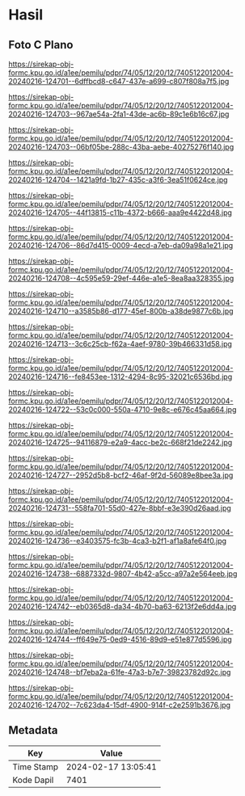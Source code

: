 # Hasil

## Foto C Plano

https://sirekap-obj-formc.kpu.go.id/a1ee/pemilu/pdpr/74/05/12/20/12/7405122012004-20240216-124701--6dffbcd8-c647-437e-a699-c807f808a7f5.jpg

https://sirekap-obj-formc.kpu.go.id/a1ee/pemilu/pdpr/74/05/12/20/12/7405122012004-20240216-124703--967ae54a-2fa1-43de-ac6b-89c1e6b16c67.jpg

https://sirekap-obj-formc.kpu.go.id/a1ee/pemilu/pdpr/74/05/12/20/12/7405122012004-20240216-124703--06bf05be-288c-43ba-aebe-40275276f140.jpg

https://sirekap-obj-formc.kpu.go.id/a1ee/pemilu/pdpr/74/05/12/20/12/7405122012004-20240216-124704--1421a9fd-1b27-435c-a3f6-3ea51f0624ce.jpg

https://sirekap-obj-formc.kpu.go.id/a1ee/pemilu/pdpr/74/05/12/20/12/7405122012004-20240216-124705--44f13815-c11b-4372-b666-aaa9e4422d48.jpg

https://sirekap-obj-formc.kpu.go.id/a1ee/pemilu/pdpr/74/05/12/20/12/7405122012004-20240216-124706--86d7d415-0009-4ecd-a7eb-da09a98a1e21.jpg

https://sirekap-obj-formc.kpu.go.id/a1ee/pemilu/pdpr/74/05/12/20/12/7405122012004-20240216-124708--4c595e59-29ef-446e-a1e5-8ea8aa328355.jpg

https://sirekap-obj-formc.kpu.go.id/a1ee/pemilu/pdpr/74/05/12/20/12/7405122012004-20240216-124710--a3585b86-d177-45ef-800b-a38de9877c6b.jpg

https://sirekap-obj-formc.kpu.go.id/a1ee/pemilu/pdpr/74/05/12/20/12/7405122012004-20240216-124713--3c6c25cb-f62a-4aef-9780-39b466331d58.jpg

https://sirekap-obj-formc.kpu.go.id/a1ee/pemilu/pdpr/74/05/12/20/12/7405122012004-20240216-124716--fe8453ee-1312-4294-8c95-32021c6536bd.jpg

https://sirekap-obj-formc.kpu.go.id/a1ee/pemilu/pdpr/74/05/12/20/12/7405122012004-20240216-124722--53c0c000-550a-4710-9e8c-e676c45aa664.jpg

https://sirekap-obj-formc.kpu.go.id/a1ee/pemilu/pdpr/74/05/12/20/12/7405122012004-20240216-124725--94116879-e2a9-4acc-be2c-668f21de2242.jpg

https://sirekap-obj-formc.kpu.go.id/a1ee/pemilu/pdpr/74/05/12/20/12/7405122012004-20240216-124727--2952d5b8-bcf2-46af-9f2d-56089e8bee3a.jpg

https://sirekap-obj-formc.kpu.go.id/a1ee/pemilu/pdpr/74/05/12/20/12/7405122012004-20240216-124731--558fa701-55d0-427e-8bbf-e3e390d26aad.jpg

https://sirekap-obj-formc.kpu.go.id/a1ee/pemilu/pdpr/74/05/12/20/12/7405122012004-20240216-124736--e3403575-fc3b-4ca3-b2f1-af1a8afe64f0.jpg

https://sirekap-obj-formc.kpu.go.id/a1ee/pemilu/pdpr/74/05/12/20/12/7405122012004-20240216-124738--6887332d-9807-4b42-a5cc-a97a2e564eeb.jpg

https://sirekap-obj-formc.kpu.go.id/a1ee/pemilu/pdpr/74/05/12/20/12/7405122012004-20240216-124742--eb0365d8-da34-4b70-ba63-6213f2e6dd4a.jpg

https://sirekap-obj-formc.kpu.go.id/a1ee/pemilu/pdpr/74/05/12/20/12/7405122012004-20240216-124744--ff649e75-0ed9-4516-89d9-e51e877d5596.jpg

https://sirekap-obj-formc.kpu.go.id/a1ee/pemilu/pdpr/74/05/12/20/12/7405122012004-20240216-124748--bf7eba2a-61fe-47a3-b7e7-39823782d92c.jpg

https://sirekap-obj-formc.kpu.go.id/a1ee/pemilu/pdpr/74/05/12/20/12/7405122012004-20240216-124702--7c623da4-15df-4900-914f-c2e2591b3676.jpg


## Metadata

| Key        | Value               |
| ---------- | ------------------- |
| Time Stamp | 2024-02-17 13:05:41 |
| Kode Dapil | 7401                |



